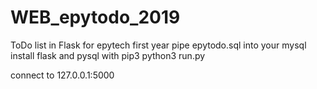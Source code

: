 # WEB_epytodo_2019
ToDo list in Flask for epytech first year
pipe epytodo.sql into your mysql 
install flask and pysql with pip3
python3 run.py

connect to 127.0.0.1:5000